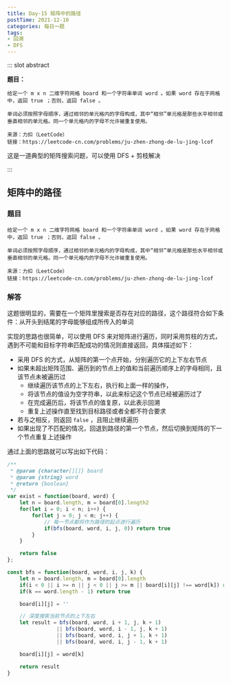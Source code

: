 ```yaml
---
title: Day-15 矩阵中的路径
postTime: 2021-12-10
categories: 每日一题
tags: 
- 回溯
- DFS
---
```

::: slot abstract

**题目：**

~~~
给定一个 m x n 二维字符网格 board 和一个字符串单词 word 。如果 word 存在于网格中，返回 true ；否则，返回 false 。

单词必须按照字母顺序，通过相邻的单元格内的字母构成，其中“相邻”单元格是那些水平相邻或垂直相邻的单元格。同一个单元格内的字母不允许被重复使用。

来源：力扣（LeetCode）
链接：https://leetcode-cn.com/problems/ju-zhen-zhong-de-lu-jing-lcof
~~~

这是一道典型的矩阵搜索问题，可以使用 DFS + 剪枝解决

:::



## 矩阵中的路径

### 题目

~~~
给定一个 m x n 二维字符网格 board 和一个字符串单词 word 。如果 word 存在于网格中，返回 true ；否则，返回 false 。

单词必须按照字母顺序，通过相邻的单元格内的字母构成，其中“相邻”单元格是那些水平相邻或垂直相邻的单元格。同一个单元格内的字母不允许被重复使用。

来源：力扣（LeetCode）
链接：https://leetcode-cn.com/problems/ju-zhen-zhong-de-lu-jing-lcof
~~~



### 解答

这题很明显的，需要在一个矩阵里搜索是否存在对应的路径，这个路径符合如下条件：从开头到结尾的字母能够组成所传入的单词

实现的思路也很简单，可以使用 DFS 来对矩阵进行遍历，同时采用剪枝的方式，遇到不可能和目标字符串匹配成功的情况则直接返回，具体描述如下：

- 采用 DFS 的方式，从矩阵的第一个点开始，分别遍历它的上下左右节点
- 如果未超出矩阵范围、遍历到的节点上的值和当前遍历顺序上的字母相同，且该节点未被遍历过
  - 继续遍历该节点的上下左右，执行和上面一样的操作，
  - 将该节点的值设为空字符串，以此来标记这个节点已经被遍历过了
  - 在完成遍历后，将该节点的值复原，以此表示回溯
  - 重复上述操作直至找到目标路径或者全都不符合要求
- 若与之相反，则返回 `false` ，且阻止继续遍历
- 如果出现了不匹配的情况，回退到路径的第一个节点，然后切换到矩阵的下一个节点重复上述操作

通过上面的思路就可以写出如下代码：

~~~js
/**
 * @param {character[][]} board
 * @param {string} word
 * @return {boolean}
 */
var exist = function(board, word) {
    let n = board.length, m = board[0].length2
    for(let i = 0; i < n; i++) {
        for(let j = 0; j < m; j++) {
            // 每一节点都将作为路径的起点进行遍历
            if(bfs(board, word, i, j, 0)) return true
        }
    }

    return false
};

const bfs = function(board, word, i, j, k) {
    let n = board.length, m = board[0].length
    if(i < 0 || i >= n || j < 0 || j >= m || board[i][j] !== word[k]) return false
    if(k == word.length - 1) return true

    board[i][j] = ''

    // 深度搜索当前节点的上下左右
    let result = bfs(board, word, i + 1, j, k + 1)
                || bfs(board, word, i - 1, j, k + 1)
                || bfs(board, word, i, j + 1, k + 1)
                || bfs(board, word, i, j - 1, k + 1)

    board[i][j] = word[k]

    return result
}
~~~

